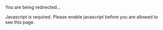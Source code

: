 You are being redirected...

Javascript is required. Please enable javascript before you are allowed to see this page.
